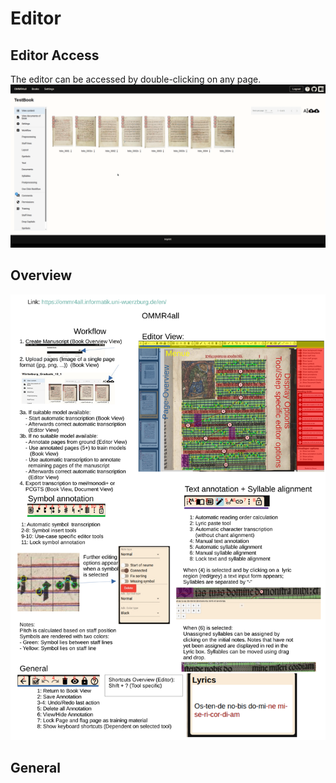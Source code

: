 # Editor

## Editor Access

The editor can be accessed by double-clicking on any page.
![editor](../../images/workflow/Access_editor.gif)


## Overview

![overview](../../images/workflow/general.png)



## General

<!-- @include: general.md -->



